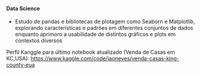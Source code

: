 #### Data Science

- Estudo de pandas e bibliotecas de plotagem como Seaborn e Matplotlib, explorando
características e padrões em diferentes conjuntos de dados enquanto aprimoro a usabilidade
de distintos gráficos e plots em contextos diversos 

Perfil Kanggle para último notebook atualizado (Venda de Casas em KC,USA):
https://www.kaggle.com/code/jaoneves/venda-casas-king-county-eua